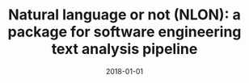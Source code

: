 ---
title: "Natural language or not (NLON): a package for software engineering text analysis pipeline"
collection: publications
category: conferences
permalink: /publication/2018-01-01-Natural-language-or-not-NLON-a-package-for-software-engineering-text-analysis-pipeline
date: 2018-01-01
venue: 'In Proc. of the 15th International Conference on Mining Software Repositories, MSR 2018, Gothenburg, Sweden, May 28-29, 2018'
paperurl: 'https://doi.org/10.1145/3196398.3196444'
citation: ' Mika M{a}ntyl{a},  Fabio Calefato,  Ma{e}lick Claes, &quot;Natural language or not (NLON): a package for software engineering text analysis pipeline.&quot; <i>In Proc. of the 15th International Conference on Mining Software Repositories, MSR 2018, Gothenburg, Sweden, May 28-29, 2018</i>, 2018. DOI: <a href="https://doi.org/10.1145/3196398.3196444">10.1145/3196398.3196444</a>.'
doi: 10.1145/3196398.3196444'
---